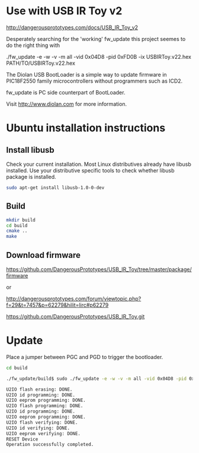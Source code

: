  
# Use with USB IR Toy v2


http://dangerousprototypes.com/docs/USB_IR_Toy_v2

Desperately searching for the 'working' fw_update this project seemes to do the right thing with

./fw_update -e -w -v -m all -vid 0x04D8 -pid 0xFD0B -ix USBIRToy.v22.hex PATH/TO/USBIRToy.v22.hex

The Diolan USB BootLoader is a simple way to update firmware
in PIC18F2550 family microcontrollers without programmers such as ICD2.

fw_update is PC side counterpart of BootLoader.

Visit http://www.diolan.com for more information.


# Ubuntu installation instructions


## Install libusb

Check your current installation. Most Linux distributives already have
libusb installed. Use your distributive specific tools
to check whether libusb package is installed.

```bash
sudo apt-get install libusb-1.0-0-dev
```

## Build

```bash
mkdir build
cd build
cmake ..
make
```

## Download firmware
https://github.com/DangerousPrototypes/USB_IR_Toy/tree/master/package/firmware

or

http://dangerousprototypes.com/forum/viewtopic.php?f=29&t=7457&p=62279&hilit=lirc#p62279


https://github.com/DangerousPrototypes/USB_IR_Toy.git

# Update

Place a jumper between PGC and PGD to trigger the bootloader.

```bash
cd build

./fw_update/build$ sudo ./fw_update -e -w -v -m all -vid 0x04D8 -pid 0xFD0B -ix ../USBIRToy.v22.hex 

U2IO flash erasing: DONE.
U2IO id programming: DONE.
U2IO eeprom programming: DONE.
U2IO flash programming: DONE.
U2IO id programming: DONE.
U2IO eeprom programming: DONE.
U2IO flash verifying: DONE.
U2IO id verifying: DONE.
U2IO eeprom verifying: DONE.
RESET Device
Operation successfully completed.

```

